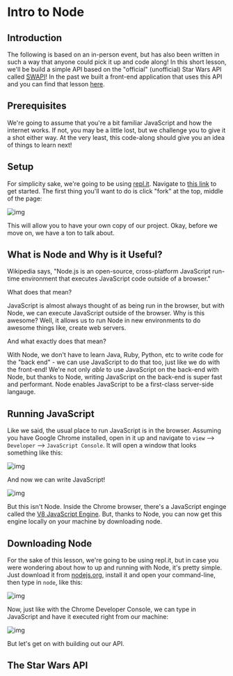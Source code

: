 # Intro to Node

## Introduction
The following is based on an in-person event, but has also been written in such a way that anyone could pick it up and code along! In this short lesson, we'll be build a simple API based on the "official" (unofficial) Star Wars API called [SWAPI](https://swapi.co/)! In the past we built a front-end application that uses this API and you can find that lesson [here](https://github.com/projectshft/swapi).

## Prerequisites
We're going to assume that you're a bit familiar JavaScript and how the internet works. If not, you may be a little lost, but we challenge you to give it a shot either way. At the very least, this code-along should give you an idea of things to learn next!

## Setup
For simplicity sake, we're going to be using [repl.it](repl.it). Navigate to [this link](https://repl.it/@AaronHayslip/Star-Wars-API) to get started. The first thing you'll want to do is click "fork" at the top, middle of the page:

![img](https://www.projectshift.io/wp-content/uploads/2018/11/Screen-Shot-2018-11-27-at-3.50.29-PM.png)

This will allow you to have your own copy of our project. Okay, before we move on, we have a ton to talk about.

## What is Node and Why is it Useful?
Wikipedia says, "Node.js is an open-source, cross-platform JavaScript run-time environment that executes JavaScript code outside of a browser."

What does that mean?

JavaScript is almost always thought of as being run in the browser, but with Node, we can execute JavaScript outside of the browser. Why is this awesome? Well, it allows us to run Node in new environments to do awesome things like, create web servers.

And what exactly does that mean?

With Node, we don't have to learn Java, Ruby, Python, etc to write code for the "back end" - we can use JavaScript to do that too, just like we do with the front-end! We're not only _able_ to use JavaScript on the back-end with Node, but thanks to Node, writing JavaScript on the back-end is super fast and performant. Node enables JavaScript to be a first-class server-side langauge.

## Running JavaScript
Like we said, the usual place to run JavaScript is in the browser. Assuming you have Google Chrome installed, open in it up and navigate to `view` --> `Developer` --> `JavaScript Console`. It will open a window that looks something like this:

![img](https://www.projectshift.io/wp-content/uploads/2018/11/Screen-Shot-2018-11-27-at-7.54.08-PM.png)

And now we can write JavaScript!

![img](https://www.projectshift.io/wp-content/uploads/2018/11/Screen-Shot-2018-11-27-at-8.01.15-PM.png)

But this isn't Node. Inside the Chrome browser, there's a JavaScript enginge called the [V8 JavaScript Engine](https://v8.dev/). But, thanks to Node, you can now get this engine locally on your machine by downloading node.

## Downloading Node
For the sake of this lesson, we're going to be using repl.it, but in case you were wondering about how to up and running with Node, it's pretty simple. Just download it from [nodejs.org](https://nodejs.org/en/), install it and open your command-line, then type in `node`, like this:

![img](https://www.projectshift.io/wp-content/uploads/2018/11/Screen-Shot-2018-11-27-at-8.05.28-PM.png)

Now, just like with the Chrome Developer Console, we can type in JavaScript and have it executed right from our machine:

![img](https://www.projectshift.io/wp-content/uploads/2018/11/Screen-Shot-2018-11-27-at-8.06.43-PM.png)

But let's get on with building out our API.

## The Star Wars API

